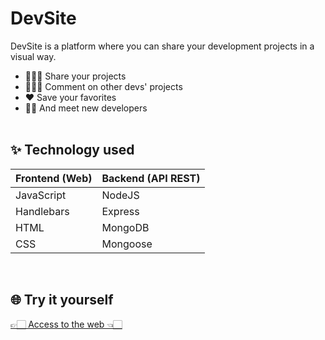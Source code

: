 # DevSite

DevSite is a platform where you can share your development projects in a visual way.

- 👨🏻‍💻 Share your projects
- 🧑🏻‍🚀 Comment on other devs' projects
- ❤️ Save your favorites
- 🤟🏻 And meet new developers
<br> <br>
## ✨  Technology used

| Frontend (Web) | Backend (API REST) |
| ------- |  ----- |
| JavaScript | NodeJS  |
| Handlebars | Express  |
| HTML | MongoDB  |
| CSS | Mongoose  |

<br>

## 🌐  Try it yourself

<a href="https://devsite-ironhack.herokuapp.com/">👉🏻 Access to the web 👈🏻</a>